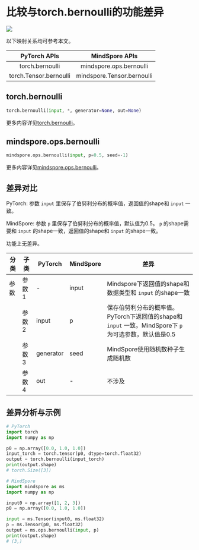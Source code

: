 # 比较与torch.bernoulli的功能差异

<a href="https://gitee.com/mindspore/docs/blob/master/docs/mindspore/source_zh_cn/note/api_mapping/pytorch_diff/bernoulli.md" target="_blank"><img src="https://mindspore-website.obs.cn-north-4.myhuaweicloud.com/website-images/master/resource/_static/logo_source.png"></a>

以下映射关系均可参考本文。

|     PyTorch APIs          |      MindSpore APIs           |
| :-------------------:     | :-----------------------:     |
| torch.bernoulli           | mindspore.ops.bernoulli       |
| torch.Tensor.bernoulli    | mindspore.Tensor.bernoulli    |

## torch.bernoulli

```python
torch.bernoulli(input, *, generator=None, out=None)
```

更多内容详见[torch.bernoulli](https://pytorch.org/docs/1.8.1/generated/torch.bernoulli.html)。

## mindspore.ops.bernoulli

```python
mindspore.ops.bernoulli(input, p=0.5, seed=-1)
```

更多内容详见[mindspore.ops.bernoulli](https://www.mindspore.cn/docs/zh-CN/master/api_python/ops/mindspore.ops.bernoulli.html)。

## 差异对比

PyTorch: 参数 `input` 里保存了伯努利分布的概率值，返回值的shape和 `input` 一致。

MindSpore: 参数 `p` 里保存了伯努利分布的概率值，默认值为0.5。 `p` 的shape需要和 `input` 的shape一致，返回值的shape和 `input` 的shape一致。

功能上无差异。

| 分类       | 子类         | PyTorch      | MindSpore      | 差异          |
| ---------- | ------------ | ------------ | ---------      | ------------- |
| 参数       | 参数 1       | -             | input         | Mindspore下返回值的shape和数据类型和 `input` 的shape一致 |
|            | 参数 2       | input         | p             | 保存伯努利分布的概率值。PyTorch下返回值的shape和 `input` 一致。MindSpore下 `p` 为可选参数，默认值是0.5 |
|            | 参数 3       | generator     | seed          | MindSpore使用随机数种子生成随机数 |
|            | 参数 4       | out           | -             | 不涉及            |

## 差异分析与示例

```python
# PyTorch
import torch
import numpy as np

p0 = np.array([0.0, 1.0, 1.0])
input_torch = torch.tensor(p0, dtype=torch.float32)
output = torch.bernoulli(input_torch)
print(output.shape)
# torch.Size([3])

# MindSpore
import mindspore as ms
import numpy as np

input0 = np.array([1, 2, 3])
p0 = np.array([0.0, 1.0, 1.0])

input = ms.Tensor(input0, ms.float32)
p = ms.Tensor(p0, ms.float32)
output = ms.ops.bernoulli(input, p)
print(output.shape)
# (3,)
```
